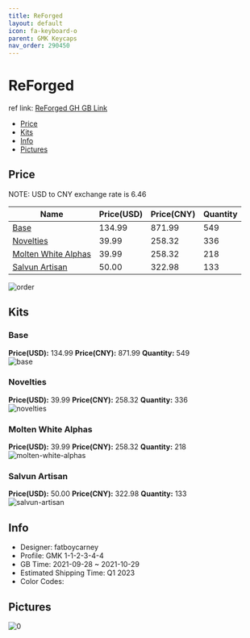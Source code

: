 ```yaml
---
title: ReForged 
layout: default
icon: fa-keyboard-o
parent: GMK Keycaps
nav_order: 290450
---
```


# ReForged 

ref link: [ReForged GH GB Link](https://geekhack.org/index.php?topic=114787.0)

* [Price](#price)
* [Kits](#kits)
* [Info](#info)
* [Pictures](#pictures)

## Price

NOTE: USD to CNY exchange rate is 6.46

| Name          | Price(USD)   |  Price(CNY) | Quantity |
| ------------- | ------------ |  ---------- | -------- |
|[Base](#base)|134.99|871.99|549|
|[Novelties](#novelties)|39.99|258.32|336|
|[Molten White Alphas](#molten-white-alphas)|39.99|258.32|218|
|[Salvun Artisan](#salvun-artisan)|50.00|322.98|133|

<img src="{{ 'assets/images/gmk-keycaps/ReForged/order.png' | relative_url }}" alt="order" class="image featured">

## Kits
### Base  
**Price(USD):** 134.99	**Price(CNY):** 871.99	**Quantity:** 549  
<img src="{{ 'assets/images/gmk-keycaps/ReForged/kits_pics/base.jpg' | relative_url }}" alt="base" class="image featured">

### Novelties  
**Price(USD):** 39.99	**Price(CNY):** 258.32	**Quantity:** 336  
<img src="{{ 'assets/images/gmk-keycaps/ReForged/kits_pics/novelties.jpg' | relative_url }}" alt="novelties" class="image featured">

### Molten White Alphas  
**Price(USD):** 39.99	**Price(CNY):** 258.32	**Quantity:** 218  
<img src="{{ 'assets/images/gmk-keycaps/ReForged/kits_pics/molten-white-alphas.jpg' | relative_url }}" alt="molten-white-alphas" class="image featured">

### Salvun Artisan  
**Price(USD):** 50.00	**Price(CNY):** 322.98	**Quantity:** 133  
<img src="{{ 'assets/images/gmk-keycaps/ReForged/kits_pics/salvun-artisan.jpg' | relative_url }}" alt="salvun-artisan" class="image featured">

## Info
* Designer: fatboycarney  
* Profile: GMK 1-1-2-3-4-4  
* GB Time: 2021-09-28 ~ 2021-10-29  
* Estimated Shipping Time: Q1 2023  
* Color Codes:  


## Pictures  
<img src="{{ 'assets/images/gmk-keycaps/ReForged/rendering_pics/0.jpg' | relative_url }}" alt="0" class="image featured">
